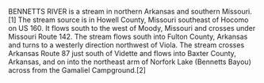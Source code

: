 BENNETTS RIVER is a stream in northern Arkansas and southern Missouri.[1] The stream source is in Howell County, Missouri southeast of Hocomo on US 160. It flows south to the west of Moody, Missouri and crosses under Missouri Route 142. The stream flows south into Fulton County, Arkansas and turns to a westerly direction northwest of Viola. The stream crosses Arkansas Route 87 just south of Vidette and flows into Baxter County, Arkansas, and on into the northeast arm of Norfork Lake (Bennetts Bayou) across from the Gamaliel Campground.[2]
